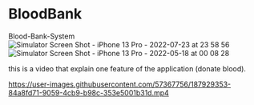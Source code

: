# BloodBank
Blood-Bank-System
![Simulator Screen Shot - iPhone 13 Pro - 2022-07-23 at 23 58 56](https://user-images.githubusercontent.com/57367756/180624220-226894dc-23ab-4629-a55d-6835a283afbd.png)
![Simulator Screen Shot - iPhone 13 Pro - 2022-05-18 at 00 08 28](https://user-images.githubusercontent.com/57367756/187927509-2ecf7764-fc4e-4448-90dd-32f005d67f68.png)





this is a video that explain one feature of the application (donate blood).

https://user-images.githubusercontent.com/57367756/187929353-84a8fd71-9059-4cb9-b98c-353e5001b31d.mp4

